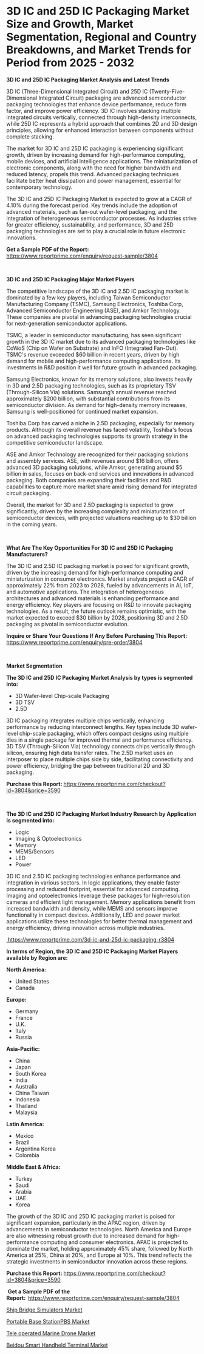 <p><h1>3D IC and 25D IC Packaging Market Size and Growth, Market Segmentation, Regional and Country Breakdowns, and Market Trends for Period from 2025 -  2032</h1></p><p><strong>3D IC and 25D IC Packaging Market Analysis and Latest Trends</strong></p>
<p><p>3D IC (Three-Dimensional Integrated Circuit) and 25D IC (Twenty-Five-Dimensional Integrated Circuit) packaging are advanced semiconductor packaging technologies that enhance device performance, reduce form factor, and improve power efficiency. 3D IC involves stacking multiple integrated circuits vertically, connected through high-density interconnects, while 25D IC represents a hybrid approach that combines 2D and 3D design principles, allowing for enhanced interaction between components without complete stacking.</p><p>The market for 3D IC and 25D IC packaging is experiencing significant growth, driven by increasing demand for high-performance computing, mobile devices, and artificial intelligence applications. The miniaturization of electronic components, along with the need for higher bandwidth and reduced latency, propels this trend. Advanced packaging techniques facilitate better heat dissipation and power management, essential for contemporary technology.</p><p>The 3D IC and 25D IC Packaging Market is expected to grow at a CAGR of 4.10% during the forecast period. Key trends include the adoption of advanced materials, such as fan-out wafer-level packaging, and the integration of heterogeneous semiconductor processes. As industries strive for greater efficiency, sustainability, and performance, 3D and 25D packaging technologies are set to play a crucial role in future electronic innovations.</p></p>
<p><strong>Get a Sample PDF of the Report:&nbsp;</strong> <a href="https://www.reportprime.com/enquiry/request-sample/3804?utm_campaign=2183&utm_medium=2&utm_source=Github&utm_content=ia&utm_term=18032025&utm_id=3d-ic-and-25d-ic-packaging">https://www.reportprime.com/enquiry/request-sample/3804</a></p>
<p>&nbsp;</p>
<p><strong>3D IC and 25D IC Packaging Major Market Players</strong></p>
<p><p>The competitive landscape of the 3D IC and 2.5D IC packaging market is dominated by a few key players, including Taiwan Semiconductor Manufacturing Company (TSMC), Samsung Electronics, Toshiba Corp, Advanced Semiconductor Engineering (ASE), and Amkor Technology. These companies are pivotal in advancing packaging technologies crucial for next-generation semiconductor applications.</p><p>TSMC, a leader in semiconductor manufacturing, has seen significant growth in the 3D IC market due to its advanced packaging technologies like CoWoS (Chip on Wafer on Substrate) and InFO (Integrated Fan-Out). TSMC's revenue exceeded $60 billion in recent years, driven by high demand for mobile and high-performance computing applications. Its investments in R&D position it well for future growth in advanced packaging.</p><p>Samsung Electronics, known for its memory solutions, also invests heavily in 3D and 2.5D packaging technologies, such as its proprietary TSV (Through-Silicon Via) solutions. Samsung’s annual revenue reached approximately $200 billion, with substantial contributions from its semiconductor division. As demand for high-density memory increases, Samsung is well-positioned for continued market expansion.</p><p>Toshiba Corp has carved a niche in 2.5D packaging, especially for memory products. Although its overall revenue has faced volatility, Toshiba's focus on advanced packaging technologies supports its growth strategy in the competitive semiconductor landscape.</p><p>ASE and Amkor Technology are recognized for their packaging solutions and assembly services. ASE, with revenues around $16 billion, offers advanced 3D packaging solutions, while Amkor, generating around $5 billion in sales, focuses on back-end services and innovations in advanced packaging. Both companies are expanding their facilities and R&D capabilities to capture more market share amid rising demand for integrated circuit packaging.</p><p>Overall, the market for 3D and 2.5D packaging is expected to grow significantly, driven by the increasing complexity and miniaturization of semiconductor devices, with projected valuations reaching up to $30 billion in the coming years.</p></p>
<p>&nbsp;</p>
<p><strong>What Are The Key Opportunities For 3D IC and 25D IC Packaging Manufacturers?</strong></p>
<p><p>The 3D IC and 2.5D IC packaging market is poised for significant growth, driven by the increasing demand for high-performance computing and miniaturization in consumer electronics. Market analysts project a CAGR of approximately 22% from 2023 to 2028, fueled by advancements in AI, IoT, and automotive applications. The integration of heterogeneous architectures and advanced materials is enhancing performance and energy efficiency. Key players are focusing on R&D to innovate packaging technologies. As a result, the future outlook remains optimistic, with the market expected to exceed $30 billion by 2028, positioning 3D and 2.5D packaging as pivotal in semiconductor evolution.</p></p>
<p><strong>Inquire or Share Your Questions If Any Before Purchasing This Report:</strong> <a href="https://www.reportprime.com/enquiry/pre-order/3804?utm_campaign=2183&utm_medium=2&utm_source=Github&utm_content=ia&utm_term=18032025&utm_id=3d-ic-and-25d-ic-packaging">https://www.reportprime.com/enquiry/pre-order/3804</a></p>
<p>&nbsp;</p>
<p><strong>Market Segmentation</strong></p>
<p><strong>The 3D IC and 25D IC Packaging Market Analysis by types is segmented into:</strong></p>
<p><ul><li>3D Wafer-level Chip-scale Packaging</li><li>3D TSV</li><li>2.5D</li></ul></p>
<p><p>3D IC packaging integrates multiple chips vertically, enhancing performance by reducing interconnect lengths. Key types include 3D wafer-level chip-scale packaging, which offers compact designs using multiple dies in a single package for improved thermal and performance efficiency. 3D TSV (Through-Silicon Via) technology connects chips vertically through silicon, ensuring high data transfer rates. The 2.5D market uses an interposer to place multiple chips side by side, facilitating connectivity and power efficiency, bridging the gap between traditional 2D and 3D packaging.</p></p>
<p><strong>Purchase this Report:&nbsp;</strong><a href="https://www.reportprime.com/checkout?id=3804&price=3590&utm_campaign=2183&utm_medium=2&utm_source=Github&utm_content=ia&utm_term=18032025&utm_id=3d-ic-and-25d-ic-packaging">https://www.reportprime.com/checkout?id=3804&price=3590</a></p>
<p>&nbsp;</p>
<p><strong>The 3D IC and 25D IC Packaging Market Industry Research by Application is segmented into:</strong></p>
<p><ul><li>Logic</li><li>Imaging & Optoelectronics</li><li>Memory</li><li>MEMS/Sensors</li><li>LED</li><li>Power</li></ul></p>
<p><p>3D IC and 2.5D IC packaging technologies enhance performance and integration in various sectors. In logic applications, they enable faster processing and reduced footprint, essential for advanced computing. Imaging and optoelectronics leverage these packages for high-resolution cameras and efficient light management. Memory applications benefit from increased bandwidth and density, while MEMS and sensors improve functionality in compact devices. Additionally, LED and power market applications utilize these technologies for better thermal management and energy efficiency, driving innovation across multiple industries.</p></p>
<p><a href="https://www.reportprime.com/3d-ic-and-25d-ic-packaging-r3804?utm_campaign=2183&utm_medium=2&utm_source=Github&utm_content=ia&utm_term=18032025&utm_id=3d-ic-and-25d-ic-packaging">&nbsp;https://www.reportprime.com/3d-ic-and-25d-ic-packaging-r3804</a></p>
<p><strong>In terms of Region, the 3D IC and 25D IC Packaging Market Players available by Region are:</strong></p>
<p>
    <p> <strong> North America: </strong>
        <ul>
            <li>United States</li>
            <li>Canada</li>
        </ul>
        </p> 
    <p> <strong> Europe: </strong>
        <ul>
            <li>Germany</li>
            <li>France</li>
            <li>U.K.</li>
            <li>Italy</li>
            <li>Russia</li>
        </ul>
        </p> 
    <p> <strong> Asia-Pacific: </strong>
        <ul>
            <li>China</li>
            <li>Japan</li>
            <li>South Korea</li>
            <li>India</li>
            <li>Australia</li>
            <li>China Taiwan</li>
            <li>Indonesia</li>
            <li>Thailand</li>
            <li>Malaysia</li>
        </ul>
        </p> 
    <p> <strong> Latin America: </strong>
        <ul>
            <li>Mexico</li>
            <li>Brazil</li>
            <li>Argentina Korea</li>
            <li>Colombia</li>
        </ul>
        </p> 
    <p> <strong> Middle East & Africa: </strong>
        <ul>
            <li>Turkey</li>
            <li>Saudi</li>
            <li>Arabia</li>
            <li>UAE</li>
            <li>Korea</li>
        </ul>
    </p>
    </p>
<p><p>The growth of the 3D IC and 25D IC packaging market is poised for significant expansion, particularly in the APAC region, driven by advancements in semiconductor technologies. North America and Europe are also witnessing robust growth due to increased demand for high-performance computing and consumer electronics. APAC is projected to dominate the market, holding approximately 45% share, followed by North America at 25%, China at 20%, and Europe at 10%. This trend reflects the strategic investments in semiconductor innovation across these regions.</p></p>
<p><strong>Purchase this Report: </strong><a href="https://www.reportprime.com/checkout?id=3804&price=3590&utm_campaign=2183&utm_medium=2&utm_source=Github&utm_content=ia&utm_term=18032025&utm_id=3d-ic-and-25d-ic-packaging">https://www.reportprime.com/checkout?id=3804&price=3590</a></p>
<p>&nbsp;<strong>Get a Sample PDF of the Report:&nbsp;&nbsp;</strong><a href="https://www.reportprime.com/enquiry/request-sample/3804?utm_campaign=2183&utm_medium=2&utm_source=Github&utm_content=ia&utm_term=18032025&utm_id=3d-ic-and-25d-ic-packaging">https://www.reportprime.com/enquiry/request-sample/3804</a></p>
<p><strong></strong></p>
<p><p><a href="https://github.com/gackesaizaze/Market-Research-Report-List-1/blob/main/ship-bridge-simulators-market.md?utm_campaign=2183&utm_medium=2&utm_source=Github&utm_content=ia&utm_term=18032025&utm_id=3d-ic-and-25d-ic-packaging">Ship Bridge Simulators Market</a></p><p><a href="https://github.com/keolalelekr8/Market-Research-Report-List-1/blob/main/portable-base-stationpbs-market.md?utm_campaign=2183&utm_medium=2&utm_source=Github&utm_content=ia&utm_term=18032025&utm_id=3d-ic-and-25d-ic-packaging">Portable Base StationPBS Market</a></p><p><a href="https://github.com/neilycalanww/Market-Research-Report-List-1/blob/main/tele-operated-marine-drone-market.md?utm_campaign=2183&utm_medium=2&utm_source=Github&utm_content=ia&utm_term=18032025&utm_id=3d-ic-and-25d-ic-packaging">Tele operated Marine Drone Market</a></p><p><a href="https://github.com/anejaryaan8m/Market-Research-Report-List-1/blob/main/beidou-smart-handheld-terminal-market.md?utm_campaign=2183&utm_medium=2&utm_source=Github&utm_content=ia&utm_term=18032025&utm_id=3d-ic-and-25d-ic-packaging">Beidou Smart Handheld Terminal Market</a></p></p>